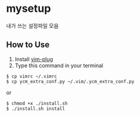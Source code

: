 # mysetup
내가 쓰는 설정파일 모음
## How to Use
1. Install [vim-plug](https://github.com/junegunn/vim-plug)
2. Type this command in your terminal
```
$ cp vimrc ~/.vimrc
$ cp ycm_extra_conf.py ~/.vim/.ycm_extra_conf.py
```
or
```
$ chmod +x ./install.sh
$ ./install.sh install
```

